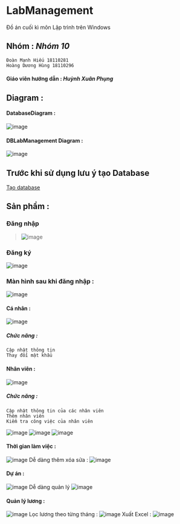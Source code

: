 # LabManagement 
Đồ án cuối kì môn Lập trình trên Windows

## Nhóm  : ***Nhóm 10***  
 ```
Đoàn Mạnh Hiếu 18110281
Hoàng Dương Hùng 18110296
```
#### Giáo viên hướng dẫn : ***Huỳnh Xuân Phụng***
## Diagram : 
#### DatabaseDiagram : 
![image](https://user-images.githubusercontent.com/61335680/84987124-d7e4cd00-b169-11ea-8a72-ccb03203e786.png)
#### DBLabManagement Diagram :
![image](https://user-images.githubusercontent.com/61335680/84987279-0d89b600-b16a-11ea-8d19-ad88c1436dc0.png)
## Trước khi sử dụng lưu ý tạo Database
[Tạo database]( CreateDatabase.sql)

## Sản phẩm : 

### Đăng nhập 
   > ![image](https://user-images.githubusercontent.com/61335680/84986378-ad464480-b168-11ea-9f5d-cb804d0085fa.png)

### Đăng ký 
   ![image](https://user-images.githubusercontent.com/61335680/84987657-c4863180-b16a-11ea-8e2d-f05461f08a89.png)
### Màn hình sau khi đăng nhập : 
 ![image](https://user-images.githubusercontent.com/61335680/84987904-3fe7e300-b16b-11ea-888f-8dc5b9fd4e58.png)

#### Cá nhân :
 ![image](https://user-images.githubusercontent.com/61335680/84987987-64dc5600-b16b-11ea-8cbd-c0d6e34232cd.png)
##### Chức năng :
```
Cập nhật thông tin
Thay đổi mật khẩu
```
#### Nhân viên : 
 ![image](https://user-images.githubusercontent.com/61335680/84988140-a7059780-b16b-11ea-8cf6-bfce780e7b6b.png)

##### Chức năng :
```
Cập nhật thông tin của các nhân viên
Thêm nhân viên
Kiểm tra công việc của nhân viên
```
 ![image](https://user-images.githubusercontent.com/61335680/84988301-f946b880-b16b-11ea-8c56-2ac7d012b501.png)
 ![image](https://user-images.githubusercontent.com/61335680/84988451-357a1900-b16c-11ea-8743-a2fda56f6685.png)
 ![image](https://user-images.githubusercontent.com/61335680/84988626-84c04980-b16c-11ea-8add-0cb7b86663ec.png)
#### Thời gian làm việc : 
![image](https://user-images.githubusercontent.com/61335680/84988837-e5e81d00-b16c-11ea-90c6-82f3cbff0ff7.png)
 Dễ dàng thêm xóa sửa : 
 ![image](https://user-images.githubusercontent.com/61335680/84989386-ca314680-b16d-11ea-97c1-9ec521f8da9c.png)
#### Dự án : 
![image](https://user-images.githubusercontent.com/61335680/84989535-05337a00-b16e-11ea-8c51-708c7006a41b.png)
Dễ dàng quản lý 
 ![image](https://user-images.githubusercontent.com/61335680/84989794-69eed480-b16e-11ea-9c02-663a0d98b032.png)
#### Quản lý lương : 
 ![image](https://user-images.githubusercontent.com/61335680/84990180-f600fc00-b16e-11ea-9788-ab7087636d09.png)
Lọc lương theo từng tháng : 
 ![image](https://user-images.githubusercontent.com/61335680/84990256-1335ca80-b16f-11ea-9c14-f7216f1286bf.png)
 Xuất Excel :
 ![image](https://user-images.githubusercontent.com/61335680/84990367-39f40100-b16f-11ea-859b-fa61e8b02be3.png)
